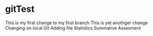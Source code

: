 # gitTest
This is my first change to my first branch
This is yet anothger change
Changing on local Git
Adding file Statistics Summative Assesment
